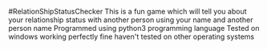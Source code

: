 #RelationShipStatusChecker
This is a fun game which will tell you about your relationship status with another person using your name and another person name
Programmed using python3 programming language
Tested on windows working perfectly fine haven't tested on other operating systems
